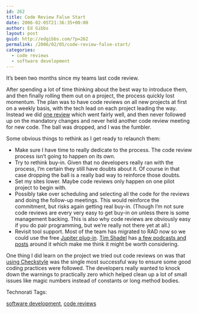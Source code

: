 ```yaml
---
id: 262
title: Code Review False Start
date: 2006-02-05T21:36:35+00:00
author: Ed Gibbs
layout: post
guid: http://edgibbs.com/?p=262
permalink: /2006/02/05/code-review-false-start/
categories:
  - code reviews
  - software development
---
```

It&#8217;s been two months since my teams last code review.

After spending a lot of time thinking about the best way to introduce them, and then finally rolling them out on a project, the process quickly lost momentum. The plan was to have code reviews on all new projects at first on a weekly basis, with the tech lead on each project leading the way. Instead we did [one review](http://edgibbs.com/2005/12/08/first-code-review/) which went fairly well, and then never followed up on the mandatory changes and never held another code review meeting for new code. The ball was dropped, and I was the fumbler.

Some obvious things to rethink as I get ready to relaunch them:

  * Make sure I have time to really dedicate to the process. The code review process isn&#8217;t going to happen on its own.
  * Try to rethink buy-in. Given that no developers really ran with the process, I&#8217;m certain they still have doubts about it. Of course in that case dropping the ball is a really bad way to reinforce those doubts.
  * Set my sites lower. Maybe code reviews only happen on one pilot project to begin with.
  * Possibly take over scheduling and selecting all the code for the reviews and doing the follow-up meetings. This would reinforce the commitment, but risks again getting real buy-in. (Though I&#8217;m not sure code reviews are every very easy to get buy-in on unless there is some management backing. This is also why code reviews are obviously easy if you do pair programming, but we&#8217;re really not there yet at all.)
  * Revisit tool support. Most of the team has migrated to RAD now so we could use the free [Jupiter plug-in](http://csdl.ics.hawaii.edu/Tools/Jupiter/). [Tim Shadel](http://timshadel.com/) has [a few podcasts and posts](http://timshadel.com/blog/tag/reviews) around it which make me think it might be worth considering.

One thing I did learn on the project we tried out code reviews on was that [using Checkstyle](http://edgibbs.com/2006/01/12/writing-tests-versus-fixing-checkstyle-warnings/) was the single most successful way to ensure some good coding practices were followed. The developers really wanted to knock down the warnings to practically zero which helped clean up a lot of small issues like magic numbers instead of constants or long method bodies.

<!-- Technorati Tags Start -->

Technorati Tags:
  
<a href="http://technorati.com/tag/software%20development" rel="tag">software development</a>, <a href="http://technorati.com/tag/code%20reviews" rel="tag">code reviews</a> 

<!-- Technorati Tags End -->
